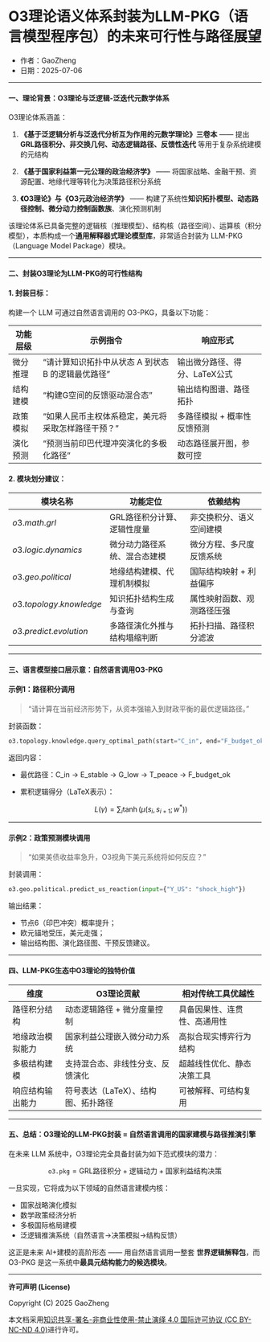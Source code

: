 # **O3理论语义体系封装为LLM-PKG（语言模型程序包）的未来可行性与路径展望**

- 作者：GaoZheng
- 日期：2025-07-06

---

#### 一、理论背景：O3理论与泛逻辑-泛迭代元数学体系

O3理论体系涵盖：

1. **《基于泛逻辑分析与泛迭代分析互为作用的元数学理论》三卷本**
   —— 提出 **GRL路径积分、非交换几何、动态逻辑路径、反馈性迭代** 等用于复杂系统建模的元结构

2. **《基于国家利益第一元公理的政治经济学》**
   —— 将国家战略、金融干预、资源配置、地缘代理等转化为决策路径积分系统

3. **《O3理论》与《O3元政治经济学》**
   —— 构建了系统性**知识拓扑模型、动态路径控制、微分动力控制函数族**、演化预测机制

该理论体系已具备完整的逻辑核（推理模型）、结构核（路径空间）、运算核（积分模型），本质构成一个**通用解释器式理论模型库**，非常适合封装为 LLM-PKG（Language Model Package）模块。

---

#### 二、封装O3理论为LLM-PKG的可行性结构

#### 1. **封装目标：**

构建一个 LLM 可通过自然语言调用的 O3-PKG，具备以下功能：

| 功能层级 | 示例指令                          | 响应形式              |
| ---- | ----------------------------- | ----------------- |
| 微分推理 | “请计算知识拓扑中从状态 A 到状态 B 的逻辑最优路径” | 输出微分路径、得分、LaTeX公式 |
| 结构建模 | “构建G空间的反馈驱动混合态”               | 输出结构图谱、路径拓扑       |
| 政策模拟 | “如果人民币主权体系稳定，美元将采取怎样路径干预？”    | 多路径模拟 + 概率性反馈预测   |
| 演化预测 | “预测当前印巴代理冲突演化的多极化路径”          | 动态路径展开图，参数可控      |

#### 2. **模块划分建议：**

| 模块名称                    | 功能定位            | 依赖结构          |
| ----------------------- | --------------- | ------------- |
| $o3.math.grl$           | GRL路径积分计算、逻辑性度量 | 非交换积分、语义空间建模  |
| $o3.logic.dynamics$     | 微分动力路径系统、混合态建模  | 微分方程、多尺度反馈系统  |
| $o3.geo.political$      | 地缘结构建模、代理机制模拟   | 国际结构映射 + 利益偏序 |
| $o3.topology.knowledge$ | 知识拓扑结构生成与查询     | 属性映射函数、观测路径压强 |
| $o3.predict.evolution$  | 多路径演化外推与结构塌缩判断  | 拓扑扫描、路径积分滤波   |

---

#### 三、语言模型接口层示意：自然语言调用O3-PKG

#### 示例1：路径积分调用

> “请计算在当前经济形势下，从资本强输入到财政平衡的最优逻辑路径。”

封装函数：

```python
o3.topology.knowledge.query_optimal_path(start="C_in", end="F_budget_ok")
```

返回内容：

* 最优路径：C\_in → E\_stable → G\_low → T\_peace → F\_budget\_ok
* 累积逻辑得分（LaTeX表示）：

  $$
  L(\gamma) = \sum_{i} \tanh(\mu(s_i, s_{i+1}; w^*))
  $$

---

#### 示例2：政策预测模块调用

> “如果美债收益率急升，O3视角下美元系统将如何反应？”

封装调用：

```python
o3.geo.political.predict_us_reaction(input={"Y_US": "shock_high"})
```

输出结果：

* 节点6（印巴冲突）概率提升；
* 欧元锚地受压，美元走强；
* 输出结构图、演化路径图、干预反馈建议。

---

#### 四、LLM-PKG生态中O3理论的独特价值

| 维度       | O3理论贡献               | 相对传统工具优越性      |
| -------- | -------------------- | -------------- |
| 路径积分结构   | 动态逻辑路径 + 微分度量控制      | 具备因果性、连贯性、高通用性 |
| 地缘政治模拟能力 | 国家利益公理嵌入微分动力系统       | 高拟合现实博弈行为结构    |
| 多极结构建模   | 支持混合态、非线性分支、反馈演化     | 超越线性优化、静态决策工具  |
| 响应结构输出能力 | 符号表达（LaTeX）、结构图、拓扑路径 | 可被解释、可结构复用     |

---

#### 五、总结：O3理论的LLM-PKG封装 = 自然语言调用的国家建模与路径推演引擎

在未来 LLM 系统中，O3理论完全具备封装为如下范式模块的潜力：

$$
\texttt{o3.pkg} = \text{GRL路径积分} + \text{逻辑动力} + \text{国家利益结构决策}
$$

一旦实现，它将成为以下领域的自然语言建模内核：

* 国家战略演化模拟
* 数学政策经济分析
* 多极国际格局建模
* 泛逻辑推演系统（自然语言→决策模拟→结构反馈）

这正是未来 AI+建模的高阶形态 —— 用自然语言调用一整套 **世界逻辑解释包**，而 O3-PKG 是这一系统中**最具元结构能力的候选模块**。

---

**许可声明 (License)**

Copyright (C) 2025 GaoZheng 

本文档采用[知识共享-署名-非商业性使用-禁止演绎 4.0 国际许可协议 (CC BY-NC-ND 4.0)](https://creativecommons.org/licenses/by-nc-nd/4.0/deed.zh-Hans)进行许可。
